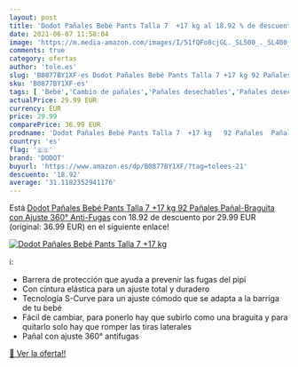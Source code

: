 ```yaml
---
layout: post
title: 'Dodot Pañales Bebé Pants Talla 7  +17 kg al 18.92 % de descuento'
date: 2021-06-07 11:58:04
image: 'https://m.media-amazon.com/images/I/51fQFo8cjGL._SL500_._SL400_.jpg'
comments: true
category: ofertas
author: 'tole.es'
slug: 'B0877BY1XF-es Dodot Pañales Bebé Pants Talla 7 +17 kg 92 Pañales Pañal-...'
sku: 'B0877BY1XF-es'
tags: [ 'Bebé','Cambio de pañales','Pañales desechables','Pañales desechables para bebés','Pañales para bebé','bebé','dodot','pañales', ]
actualPrice: 29.99 EUR
currency: EUR
price: 29.99
comparePrice: 36.99 EUR
prodname: 'Dodot Pañales Bebé Pants Talla 7  +17 kg   92 Pañales  Pañal-Braguita con Ajuste 360° Anti-Fugas'
country: 'es'
flag: '🇪🇸'
brand: 'DODOT'
buyurl: 'https://www.amazon.es/dp/B0877BY1XF/?tag=tolees-21'
descuento: '18.92'
average: '31.1182352941176'
---
```


Está [Dodot Pañales Bebé Pants Talla 7  +17 kg   92 Pañales  Pañal-Braguita con Ajuste 360° Anti-Fugas](https://www.amazon.es/dp/B0877BY1XF/?tag=tolees-21) con 18.92 de descuento por 29.99 EUR (original: 36.99 EUR) en el siguiente enlace!

[![Dodot Pañales Bebé Pants Talla 7  +17 kg](https://m.media-amazon.com/images/I/51fQFo8cjGL._SL500_._SL400_.jpg)](https://www.amazon.es/dp/B0877BY1XF/?tag=tolees-21)

ℹ️:

- Barrera de protección que ayuda a prevenir las fugas del pipí
- Con cintura elástica para un ajuste total y duradero
- Tecnología S-Curve para un ajuste cómodo que se adapta a la barriga de tu bebé
- Fácil de cambiar, para ponerlo hay que subirlo como una braguita y para quitarlo solo hay que romper las tiras laterales
- Pañal con ajuste 360° antifugas

[🛒 Ver la oferta!!](https://www.amazon.es/dp/B0877BY1XF/?tag=tolees-21)
